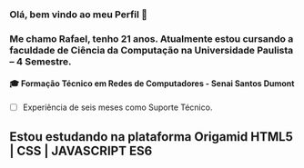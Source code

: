 ### Olá, bem vindo ao meu Perfil 👋

### Me chamo Rafael, tenho 21 anos. Atualmente estou cursando a faculdade de Ciência da Computação na Universidade Paulista – 4 Semestre. 

#### 🎓 Formação Técnico em Redes de Computadores - Senai Santos Dumont 
- [ ] Experiência de seis meses como Suporte Técnico. 


## Estou estudando na plataforma Origamid HTML5 | CSS | JAVASCRIPT ES6




